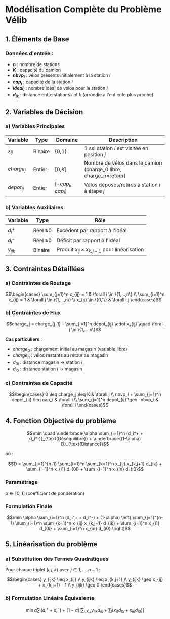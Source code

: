 # Modélisation Complète du Problème Vélib

## 1. Éléments de Base

### Données d'entrée :
- **$n$** : nombre de stations
- **$K$** : capacité du camion
- **$nbvp_i$** : vélos présents initialement à la station $i$
- **$cap_i$** : capacité de la station $i$
- **$ideal_i$** : nombre idéal de vélos pour la station $i$
- **$d_{ik}$** : distance entre stations $i$ et $k$ (arrondie à l'entier le plus proche)

## 2. Variables de Décision

### a) Variables Principales

| Variable | Type | Domaine | Description |
|----------|------|---------|-------------|
| $x_{ij}$ | Binaire | {0,1} | 1 ssi station $i$ est visitée en position $j$ |
| $charge_j$ | Entier | [0,$K$] | Nombre de vélos dans le camion (charge_0 libre, charge_n=retour) |
| $depot_{ij}$ | Entier | [-$cap_i$, $cap_i$] | Vélos déposés/retirés à station $i$ à étape $j$ |

### b) Variables Auxiliaires

| Variable | Type | Rôle |
|----------|------|------|
| $d_i^+$ | Réel ≥0 | Excédent par rapport à l'idéal |
| $d_i^-$ | Réel ≥0 | Déficit par rapport à l'idéal |
| $y_{ijk}$ | Binaire | Produit $x_{ij} \times x_{k,j+1}$ pour linéarisation |

## 3. Contraintes Détaillées

### a) Contraintes de Routage

```math
\begin{cases}
\sum_{j=1}^n x_{ij} = 1 & \forall i \in \{1,...,n\} \\
\sum_{i=1}^n x_{ij} = 1 & \forall j \in \{1,...,n\} \\
x_{ij} \in \{0,1\} & \forall i,j
\end{cases}
```

### b) Contraintes de Flux

```math
charge_j = charge_{j-1} - \sum_{i=1}^n depot_{ij} \cdot x_{ij} \quad \forall j \in \{1,...,n\}
```

**Cas particuliers** :
- $charge_0$ : chargement initial au magasin (variable libre)
- $charge_n$ : vélos restants au retour au magasin
- $d_{0i}$ : distance magasin → station $i$
- $d_{i0}$ : distance station $i$ → magasin

### c) Contraintes de Capacité

```math
\begin{cases}
0 \leq charge_j \leq K & \forall j \\
nbvp_i + \sum_{j=1}^n depot_{ij} \leq cap_i & \forall i \\
\sum_{j=1}^n depot_{ij} \geq -nbvp_i & \forall i
\end{cases}
```

## 4. Fonction Objective du problème


```math
\min \quad \underbrace{\alpha \sum_{i=1}^n (d_i^+ + d_i^-)}_{\text{Déséquilibre}} + \underbrace{(1-\alpha) D}_{\text{Distance}}
```

où :

```math
D = \sum_{j=1}^{n-1} \sum_{i=1}^n \sum_{k=1}^n x_{ij} x_{k,j+1} d_{ik} + \sum_{i=1}^n x_{i1} d_{0i} + \sum_{i=1}^n x_{in} d_{i0}
```

### Paramétrage
$\alpha \in [0,1]$ (coefficient de pondération)

### Formulation Finale

```math
\min \alpha \sum_{i=1}^n (d_i^+ + d_i^-) + (1-\alpha) \left( \sum_{j=1}^{n-1} \sum_{i=1}^n \sum_{k=1}^n x_{ij} x_{k,j+1} d_{ik} + \sum_{i=1}^n x_{i1} d_{0i} + \sum_{i=1}^n x_{in} d_{i0} \right)
```



## 5. Linéarisation du problème

### a) Substitution des Termes Quadratiques

Pour chaque triplet $(i,j,k)$ avec $j ∈ {1,...,n-1}$ :

```math
\begin{cases}
y_{ijk} \leq x_{ij} \\
y_{ijk} \leq x_{k,j+1} \\
y_{ijk} \geq x_{ij} + x_{k,j+1} - 1 \\
y_{ijk} \geq 0
\end{cases}
```

### b) Formulation Linéaire Équivalente

```math
\min \alpha \sum_i (d_i^+ + d_i^-) + (1-\alpha) \left[\sum_{i,k,j} y_{ijk} d_{ik} + \sum_i (x_{i1} d_{0i} + x_{in} d_{i0})\right]
```
